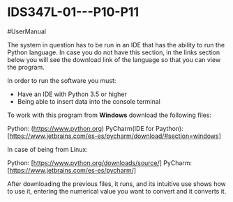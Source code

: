 # IDS347L-01---P10-P11

#UserManual

The system in question has to be run in an IDE that has the ability to run the Python language. In case you do not have this section, in the links section below you will see the download link of the language so that you can view the program.

In order to run the software you must:

- Have an IDE with Python 3.5 or higher
- Being able to insert data into the console terminal

To work with this program from **Windows** download the following files:

Python: (https://www.python.org)
PyCharm(IDE for Paython): [https://www.jetbrains.com/es-es/pycharm/download/#section=windows]

In case of being from Linux:

Python: [https://www.python.org/downloads/source/]
PyCharm: [https://www.jetbrains.com/es-es/pycharm/]

After downloading the previous files, it runs, and its intuitive use shows how to use it, entering the numerical value you want to convert and it converts it.

